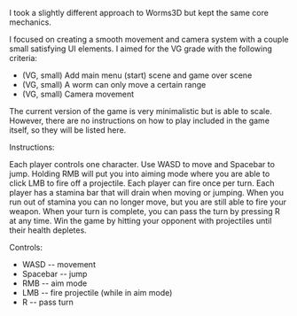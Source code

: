 I took a slightly different approach to Worms3D but kept the same core mechanics.

I focused on creating a smooth movement and camera system with a couple small satisfying UI elements.
I aimed for the VG grade with the following criteria:

- (VG, small) Add main menu (start) scene and game over scene
- (VG, small) A worm can only move a certain range
- (VG, small) Camera movement

The current version of the game is very minimalistic but is able to scale. However, there are no instructions on how to play included in the game itself, 
so they will be listed here.

Instructions:

Each player controls one character. Use WASD to move and Spacebar to jump. Holding RMB will put you into aiming mode where you are able to click LMB to fire
off a projectile. Each player can fire once per turn. Each player has a stamina bar that will drain when moving or jumping. When you run out of stamina you 
can no longer move, but you are still able to fire your weapon. When your turn is complete, you can pass the turn by pressing R at any time. Win the game by
hitting your opponent with projectiles until their health depletes.

Controls:
- WASD -- movement
- Spacebar -- jump
- RMB -- aim mode
- LMB -- fire projectile (while in aim mode)
- R -- pass turn
